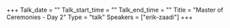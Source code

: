 +++
Talk_date = ""
Talk_start_time = ""
Talk_end_time = ""
Title = "Master of Ceremonies - Day 2"
Type = "talk"
Speakers = ["erik-zaadi"]
+++


